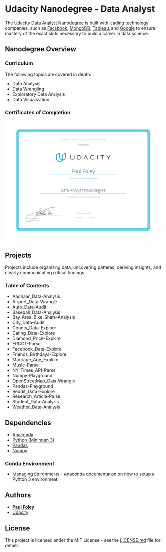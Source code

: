 # Udacity Nanodegree - Data Analyst

The [Udacity Data Analyst Nanodegree](https://www.udacity.com/course/data-analyst-nanodegree--nd002) is built with leading technology companies, such as [Facebook](https://www.facebook.com/), [MongoDB](https://www.mongodb.com/), [Tableau](https://www.tableau.com/), and [Google](https://www.google.com/) to ensure mastery of the exact skills necessary to build a career in data science.


## Nanodegree Overview

### Curriculum
The following topics are covered in depth:

* Data Analysis
* Data Wrangling
* Exploratory Data Analysis
* Data Visualization

### Certificates of Completion

![Udacity Nanodegree Certificate Data Analyst](Certificate_Nanodegree-Data_Analyst.jpg?raw=true "Udacity Nanodegree Certificate Data Analyst")


## Projects

Projects include organizing data, uncovering patterns, deriving insights, and clearly communicating critical findings.

### Table of Contents

* Aadhaar_Data-Analysis
* Airport_Data-Wrangle
* Auto_Data-Audit
* Baseball_Data-Analysis
* Bay_Area_Bike_Share-Analysis
* City_Data-Audit
* County_Data-Explore
* Dating_Data-Explore
* Diamond_Price-Explore
* ERCOT-Parse
* Facebook_Data-Explore
* Friends_Birthdays-Explore
* Marriage_Age_Explore
* Music-Parse
* NY_Times_API-Parse
* Numpy-Playground
* OpenStreetMap_Data-Wrangle
* Pandas-Playground
* Reddit_Data-Explore
* Research_Article-Parse
* Student_Data-Analysis
* Weather_Data-Analysis


## Dependencies

* [Anaconda](https://www.continuum.io/downloads)
* [Python (Minimum 3)](https://www.continuum.io/blog/developer-blog/python-3-support-anaconda)
* [Pandas](https://anaconda.org/anaconda/pandas)
* [Numpy](https://anaconda.org/anaconda/numpy)

### Conda Environment

* [Managing Enironments](https://conda.io/docs/using/envs.html) - Anaconda documentation on how to setup a Pyhton 3 environment.


## Authors

* **[Paul Foley](https://github.com/paulfoley)**
* [Udacity](https://www.udacity.com/)


## License

This project is licensed under the MIT License - see the [LICENSE.md](LICENSE.md) file for details
